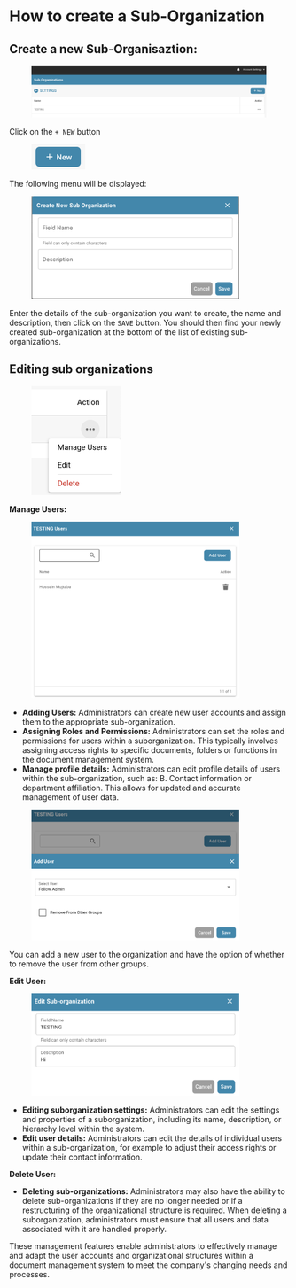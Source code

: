 # How to create a Sub-Organization

## Create a new Sub-Organisaztion:

<div data-full-width="false">

<figure><img src="../../../../../.gitbook/assets/image (59).png" alt=""><figcaption></figcaption></figure>

</div>

Click on the `+ NEW` button

<figure><img src="../../../../../.gitbook/assets/image (60).png" alt="" width="97"><figcaption></figcaption></figure>

The following menu will be displayed:

<figure><img src="../../../../../.gitbook/assets/image (61).png" alt="" width="375"><figcaption></figcaption></figure>

Enter the details of the sub-organization you want to create, the name and description, then click on the `SAVE` button. You should then find your newly created sub-organization at the bottom of the list of existing sub-organizations.



## Editing sub organizations

<figure><img src="../../../../../.gitbook/assets/image (62).png" alt="" width="161"><figcaption></figcaption></figure>

**Manage Users:**

<figure><img src="../../../../../.gitbook/assets/image (63).png" alt="" width="375"><figcaption></figcaption></figure>

* **Adding Users:** Administrators can create new user accounts and assign them to the appropriate sub-organization.&#x20;
* **Assigning Roles and Permissions:** Administrators can set the roles and permissions for users within a suborganization. This typically involves assigning access rights to specific documents, folders or functions in the document management system.
* **Manage profile details:** Administrators can edit profile details of users within the sub-organization, such as: B. Contact information or department affiliation. This allows for updated and accurate management of user data.

<figure><img src="../../../../../.gitbook/assets/image (64).png" alt="" width="375"><figcaption></figcaption></figure>

You can add a new user to the organization and have the option of whether to remove the user from other groups.



**Edit User:**

<figure><img src="../../../../../.gitbook/assets/image (65).png" alt="" width="375"><figcaption></figcaption></figure>

* **Editing suborganization settings:** Administrators can edit the settings and properties of a suborganization, including its name, description, or hierarchy level within the system.
* **Edit user details:** Administrators can edit the details of individual users within a sub-organization, for example to adjust their access rights or update their contact information.



**Delete User:**

* **Deleting sub-organizations:** Administrators may also have the ability to delete sub-organizations if they are no longer needed or if a restructuring of the organizational structure is required. When deleting a suborganization, administrators must ensure that all users and data associated with it are handled properly.



These management features enable administrators to effectively manage and adapt the user accounts and organizational structures within a document management system to meet the company's changing needs and processes.


